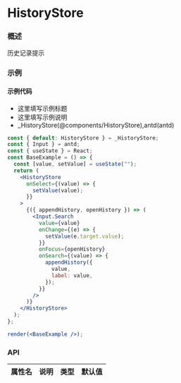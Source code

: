 
# HistoryStore


### 概述

历史记录提示


### 示例

#### 示例代码

- 这里填写示例标题
- 这里填写示例说明
- _HistoryStore(@components/HistoryStore),antd(antd)

```jsx
const { default: HistoryStore } = _HistoryStore;
const { Input } = antd;
const { useState } = React;
const BaseExample = () => {
  const [value, setValue] = useState("");
  return (
    <HistoryStore
      onSelect={(value) => {
        setValue(value);
      }}
    >
      {({ appendHistory, openHistory }) => (
        <Input.Search
          value={value}
          onChange={(e) => {
            setValue(e.target.value);
          }}
          onFocus={openHistory}
          onSearch={(value) => {
            appendHistory({
              value,
              label: value,
            });
          }}
        />
      )}
    </HistoryStore>
  );
};

render(<BaseExample />);

```


### API

|属性名|说明|类型|默认值|
|  ---  | ---  | --- | --- |

